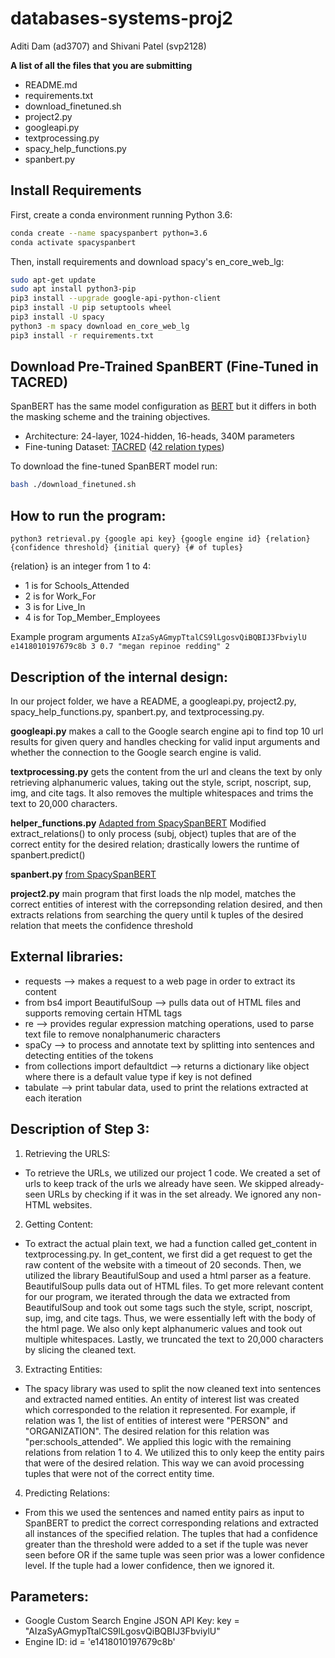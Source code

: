 # databases-systems-proj2
Aditi Dam (ad3707) and Shivani Patel (svp2128)

**A list of all the files that you are submitting**
 - README.md
 - requirements.txt 
 - download_finetuned.sh
 - project2.py
 - googleapi.py 
 - textprocessing.py
 - spacy_help_functions.py
 - spanbert.py


## Install Requirements
First, create a conda environment running Python 3.6:

```bash
conda create --name spacyspanbert python=3.6
conda activate spacyspanbert
```

Then, install requirements and download spacy's en_core_web_lg:
```bash
sudo apt-get update
sudo apt install python3-pip
pip3 install --upgrade google-api-python-client
pip3 install -U pip setuptools wheel
pip3 install -U spacy
python3 -m spacy download en_core_web_lg
pip3 install -r requirements.txt
```

## Download Pre-Trained SpanBERT (Fine-Tuned in TACRED)
SpanBERT has the same model configuration as [BERT](https://github.com/google-research/bert) but it differs in
both the masking scheme and the training objectives.

* Architecture: 24-layer, 1024-hidden, 16-heads, 340M parameters
* Fine-tuning Dataset: [TACRED](https://nlp.stanford.edu/projects/tacred/) ([42 relation types](https://github.com/gkaramanolakis/SpanBERT/blob/master/relations.txt))

To download the fine-tuned SpanBERT model run: 

```bash
bash ./download_finetuned.sh
```

## How to run the program:
```python3 retrieval.py {google api key} {google engine id} {relation} {confidence threshold} {initial query} {# of tuples}```

 {relation} is an integer from 1 to 4:
 - 1 is for Schools_Attended
 - 2 is for Work_For
 - 3 is for Live_In
 - 4 is for Top_Member_Employees
 
Example program arguments
```AIzaSyAGmypTtalCS9lLgosvQiBQBIJ3FbviylU e1418010197679c8b 3 0.7 "megan repinoe redding" 2```

## Description of the internal design:
In our project folder, we have a README, a googleapi.py, project2.py, spacy_help_functions.py, spanbert.py, and textprocessing.py. 

**googleapi.py** makes a call to the Google search engine api to find top 10 url results for given query and handles checking for valid input arguments and whether the connection to the Google search engine is valid.

**textprocessing.py** gets the content from the url and cleans the text by only retrieving alphanumeric values, taking out the style, script, noscript, sup, img, and cite tags. It also removes the multiple whitespaces and trims the text to 20,000 characters. 

**helper_functions.py** [Adapted from SpacySpanBERT](hhttps://github.com/gkaramanolakis/SpacySpanBERT/blob/master/spacy_help_functions.py) Modified extract_relations() to only process (subj, object) tuples that are of the correct entity for the desired relation; drastically lowers the runtime of spanbert.predict()

**spanbert.py** [from SpacySpanBERT](https://github.com/gkaramanolakis/SpacySpanBERT/blob/master/README.md)

**project2.py** main program that first loads the nlp model, matches the correct entities of interest with the correpsonding relation desired, and then extracts relations from searching the query until k tuples of the desired relation that meets the confidence threshold


## External libraries:
- requests --> makes a request to a web page in order to extract its content
- from bs4 import BeautifulSoup --> pulls data out of HTML files and supports removing certain HTML tags
- re --> provides regular expression matching operations, used to parse text file to remove nonalphanumeric characters
- spaCy --> to process and annotate text by splitting into sentences and detecting entities of the tokens
- from collections import defaultdict --> returns a dictionary like object where there is a default value type if key is not defined
- tabulate --> print tabular data, used to print the relations extracted at each iteration


## Description of Step 3:
1) Retrieving the URLS: 
 - To retrieve the URLs, we utilized our project 1 code. We created a set of urls to keep track of the urls we already have seen. We skipped already-seen URLs by checking if it was in the set already. We ignored any non-HTML websites.

2) Getting Content: 
- To extract the actual plain text, we had a function called get_content in textprocessing.py. In get_content, we first did a get request to get the raw content of the website with a timeout of 20 seconds. Then, we utilized the library BeautifulSoup and used a html parser as a feature. BeautifulSoup pulls data out of HTML files. To get more relevant content for our program, we iterated through the data we extracted from BeautifulSoup and took out some tags such the style, script, noscript, sup, img, and cite tags. Thus, we were essentially left with the body of the html page. We also only kept alphanumeric values and took out multiple whitespaces. Lastly, we truncated the text to 20,000 characters by slicing the cleaned text. 

3) Extracting Entities:
 - The spacy library was used to split the now cleaned text into sentences and extracted named entities. An entity of interest list was created which corresponded to the relation it represented. For example, if relation was 1, the list of entities of interest were "PERSON" and "ORGANIZATION". The desired relation for this relation was "per:schools_attended". We applied this logic with the remaining relations from relation 1 to 4. We utilized this to only keep the entity pairs that were of the desired relation. This way we can avoid processing tuples that were not of the correct entity time. 

4) Predicting Relations: 
- From this we used the sentences and named entity pairs as input to SpanBERT to predict the correct corresponding relations and extracted all instances of the specified relation. The tuples that had a confidence greater than the threshold were added to a set if the tuple was never seen before OR if the same tuple was seen prior was a lower confidence level. If the tuple had a lower confidence, then we ignored it. 
 
## Parameters:
- Google Custom Search Engine JSON API Key: key = "AIzaSyAGmypTtalCS9lLgosvQiBQBIJ3FbviylU"
- Engine ID: id = 'e1418010197679c8b'
